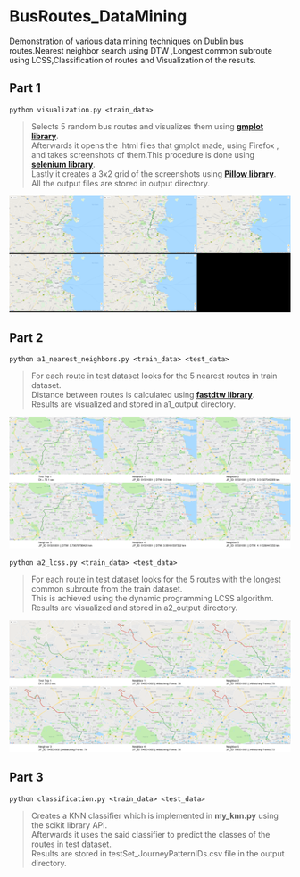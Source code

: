 # BusRoutes_DataMining
Demonstration of various data mining techniques on Dublin bus routes.Nearest neighbor search using DTW ,Longest common subroute using LCSS,Classification of routes and Visualization of the results.

## Part 1
~~~
python visualization.py <train_data>
~~~
>Selects 5 random  bus routes and visualizes them using **[gmplot library](https://pypi.org/project/gmplot/)**.  
Afterwards it opens the .html files that gmplot made, using Firefox , and takes screenshots of them.This procedure is done using **[selenium library](https://pypi.org/project/selenium/)**.  
Lastly it creates a 3x2 grid of the screenshots using **[Pillow library](https://pypi.org/project/Pillow/)**.  
All the output files are stored in output directory.

![Result](https://github.com/vbaira/BusRoutes_DataMining/blob/master/part1/output/routes.png)

## Part 2
~~~
python a1_nearest_neighbors.py <train_data> <test_data>
~~~
>For each route in test dataset looks for the 5 nearest routes in train dataset.  
Distance between routes is calculated using **[fastdtw library](https://pypi.org/project/fastdtw/)**.  
Results are visualized and stored in a1_output directory.

![Result](https://github.com/vbaira/BusRoutes_DataMining/blob/master/part2/a1_output/test_trip_1.png)

~~~
python a2_lcss.py <train_data> <test_data>
~~~
>For each  route in test dataset looks for the 5 routes with the longest common subroute from the train dataset.  
This is achieved using the dynamic programming LCSS algorithm.  
Results are visualized and stored in a2_output directory.

![Result](https://github.com/vbaira/BusRoutes_DataMining/blob/master/part2/a2_output/test_trip_1.png)

## Part 3
~~~
python classification.py <train_data> <test_data>
~~~
>Creates a KNN classifier which is implemented in **my_knn.py** using the scikit library API.  
Afterwards it uses the said classifier to predict the classes of the routes in test dataset.  
Results are stored in testSet_JourneyPatternIDs.csv file in the output directory.
